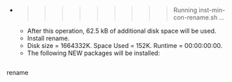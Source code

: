 * >>>>>>>>> Running inst-min-con-rename.sh ...
  * After this operation, 62.5 kB of additional disk space will be used.
  * Install rename.
  * Disk size = 1664332K. Space Used = 152K. Runtime = 00:00:00:00.
  * The following NEW packages will be installed:
  ```bash
rename
  ```
